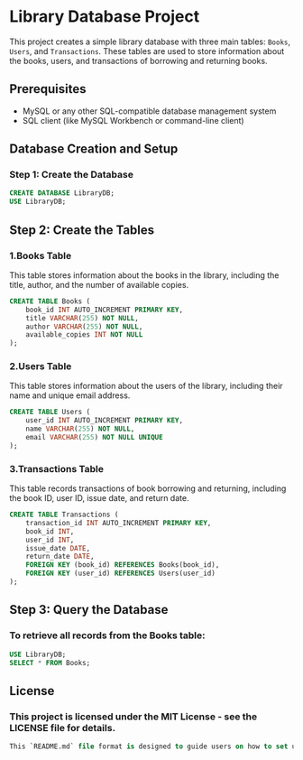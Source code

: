 # Library Database Project

This project creates a simple library database with three main tables: `Books`, `Users`, and `Transactions`. These tables are used to store information about the books, users, and transactions of borrowing and returning books.

## Prerequisites

- MySQL or any other SQL-compatible database management system
- SQL client (like MySQL Workbench or command-line client)

## Database Creation and Setup

### Step 1: Create the Database

```sql
CREATE DATABASE LibraryDB;
USE LibraryDB;
```
## Step 2: Create the Tables
### 1.Books Table

This table stores information about the books in the library, including the title, author, and the number of available copies.
```sql
CREATE TABLE Books (
    book_id INT AUTO_INCREMENT PRIMARY KEY,
    title VARCHAR(255) NOT NULL,
    author VARCHAR(255) NOT NULL,
    available_copies INT NOT NULL
);
```
### 2.Users Table

This table stores information about the users of the library, including their name and unique email address.
```sql
CREATE TABLE Users (
    user_id INT AUTO_INCREMENT PRIMARY KEY,
    name VARCHAR(255) NOT NULL,
    email VARCHAR(255) NOT NULL UNIQUE
);
```
### 3.Transactions Table

This table records transactions of book borrowing and returning, including the book ID, user ID, issue date, and return date.
```sql
CREATE TABLE Transactions (
    transaction_id INT AUTO_INCREMENT PRIMARY KEY,
    book_id INT,
    user_id INT,
    issue_date DATE,
    return_date DATE,
    FOREIGN KEY (book_id) REFERENCES Books(book_id),
    FOREIGN KEY (user_id) REFERENCES Users(user_id)
);
```
## Step 3: Query the Database
### To retrieve all records from the Books table:
```sql
USE LibraryDB;
SELECT * FROM Books;
```
## License
### This project is licensed under the MIT License - see the LICENSE file for details.
```sql
This `README.md` file format is designed to guide users on how to set up and query your library database system.
```

